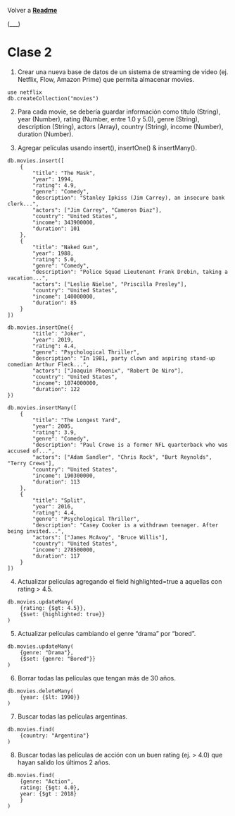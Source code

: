 Volver a **[Readme](https://github.com/NicoLaino/MongoDBSeminario/blob/main/readme.md)**

(___)

# Clase 2

1. Crear una nueva base de datos de un sistema de streaming de video (ej. Netflix, Flow, Amazon Prime) que permita almacenar movies.

```
use netflix
db.createCollection("movies")
```

2. Para cada movie, se debería guardar información como título (String), year (Number), rating (Number, entre 1.0 y 5.0), genre (String), description (String), actors (Array<String>), country (String), income (Number), duration (Number).

3. Agregar películas usando insert(), insertOne() & insertMany().

```
db.movies.insert([
    {
        "title": "The Mask",
        "year": 1994,
        "rating": 4.9,
        "genre": "Comedy",
        "description": "Stanley Ipkiss (Jim Carrey), an insecure bank clerk...",
        "actors": ["Jim Carrey", "Cameron Diaz"],
        "country": "United States", 
        "income": 343900000,
        "duration": 101
    },
    {
        "title": "Naked Gun",
        "year": 1988,
        "rating": 5.0,
        "genre": "Comedy",
        "description": "Police Squad Lieutenant Frank Drebin, taking a vacation...",
        "actors": ["Leslie Nielse", "Priscilla Presley"],
        "country": "United States", 
        "income": 140000000,
        "duration": 85
    }
])

db.movies.insertOne({
        "title": "Joker",
        "year": 2019,
        "rating": 4.4,
        "genre": "Psychological Thriller",
        "description": "In 1981, party clown and aspiring stand-up comedian Arthur Fleck...",
        "actors": ["Joaquin Phoenix", "Robert De Niro"],
        "country": "United States", 
        "income": 1074000000,
        "duration": 122
})

db.movies.insertMany([
    {
        "title": "The Longest Yard",
        "year": 2005,
        "rating": 3.9,
        "genre": "Comedy",
        "description": "Paul Crewe is a former NFL quarterback who was accused of...",
        "actors": ["Adam Sandler", "Chris Rock", "Burt Reynolds", "Terry Crews"],
        "country": "United States", 
        "income": 190300000,
        "duration": 113
    },
    {
        "title": "Split",
        "year": 2016,
        "rating": 4.4,
        "genre": "Psychological Thriller",
        "description": "Casey Cooker is a withdrawn teenager. After being invited...",
        "actors": ["James McAvoy", "Bruce Willis"],
        "country": "United States", 
        "income": 278500000,
        "duration": 117
    }
])
```

4. Actualizar películas agregando el field highlighted=true a aquellas con rating > 4.5.

```
db.movies.updateMany(
    {rating: {$gt: 4.5}},
    {$set: {highlighted: true}}
)
```

5. 	Actualizar películas cambiando el genre “drama” por “bored”.

```
db.movies.updateMany(
    {genre: "Drama"},
    {$set: {genre: "Bored"}}
)
```

6. 	Borrar todas las películas que tengan más de 30 años.

```
db.movies.deleteMany(
    {year: {$lt: 1990}}
)
```

7. 	Buscar todas las películas argentinas.

```
db.movies.find(
    {country: "Argentina"}
)
```

8.	Buscar todas las películas de acción con un buen rating (ej. > 4.0) que hayan salido los últimos 2 años.

```
db.movies.find(
    {genre: "Action", 
    rating: {$gt: 4.0}, 
    year: {$gt : 2018}
    }
)
```